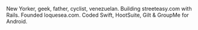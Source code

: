 New Yorker, geek, father, cyclist, venezuelan. Building streeteasy.com with Rails. Founded loquesea.com. Coded Swift, HootSuite, Gilt & GroupMe for Android.
